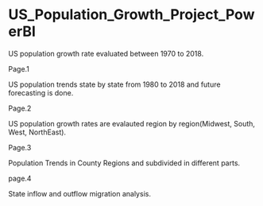 # US_Population_Growth_Project_PowerBI

US population growth rate evaluated between 1970 to 2018. 

Page.1 

US population trends state by state from 1980 to 2018 and future forecasting is done. 

Page.2 

US population growth rates are evalauted region by region(Midwest, South, West, NorthEast).

Page.3

Population Trends in County Regions and subdivided in different parts. 


page.4

State inflow and outflow migration analysis.
